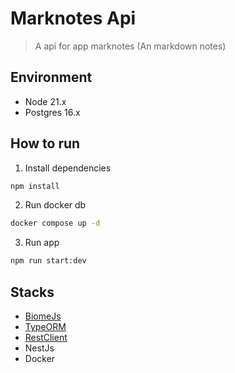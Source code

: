 # Marknotes Api
> A api for app marknotes (An markdown notes)

## Environment
- Node 21.x
- Postgres 16.x

## How to run
1. Install dependencies
```bash
npm install
```

2. Run docker db
```bash
docker compose up -d
```

3. Run app
```bash
npm run start:dev
```

## Stacks
- [BiomeJs](https://biomejs.dev)
- [TypeORM](https://typeorm.io)
- [RestClient](https://github.com/Huachao/vscode-restclient)
- NestJs
- Docker

